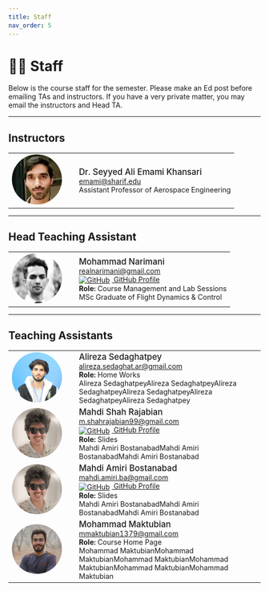 ```yaml
---
title: Staff
nav_order: 5
---
```


# 🧑‍🏫 Staff

Below is the course staff for the semester. Please make an Ed post before emailing TAs and instructors. If you have a very private matter, you may email the instructors and Head TA.

---

## Instructors

<table>
  <tr>
    <td style="width:120px;">
      <img src="assets/Images/Dr.Emami.jpg" alt="Dr. Seyyed Ali Emami Khansari" width="100" style="border-radius: 50%;">
    </td>
    <td>
      <span style="font-size:1.2em; font-weight:500;">Dr. Seyyed Ali Emami Khansari</span><br>
      <a href="mailto:emami@sharif.edu">emami@sharif.edu</a><br>
      Assistant Professor of Aerospace Engineering
    </td>
  </tr>
</table>

---


## Head Teaching Assistant

<table>
  <tr>
    <td style="width:120px;">
      <img src="assets/Images/Mr.narimani.jpg" alt="Mohammad Narimani" width="100" style="border-radius: 50%;">
    </td>
    <td>
      <span style="font-size:1.2em; font-weight:500;">Mohammad Narimani</span><br>
      <a href="mailto:realnarimani@gmail.com">realnarimani@gmail.com</a><br>
      <a href="https://github.com/mnarimani" target="_blank">
        <img src="https://cdn.jsdelivr.net/npm/simple-icons@v5/icons/github.svg" alt="GitHub" width="16" style="vertical-align: middle; margin-right: 4px;">
        GitHub Profile
      </a><br>
      <strong>Role:</strong> Course Management and Lab Sessions<br>
      MSc Graduate of Flight Dynamics & Control 
    </td>
  </tr>
</table>


---

## Teaching Assistants

<table>

  <tr>
    <td style="width:120px;">
      <img src="assets/Images/sedaghatpey.JPG" alt="Alireza Sedaghatpey" width="100" style="border-radius: 50%;">
    </td>
    <td>
      <span style="font-size:1.2em; font-weight:500;">Alireza Sedaghatpey</span><br>
      <a href="mailto:alireza.sedaghat.ar@gmail.com">alireza.sedaghat.ar@gmail.com</a><br>
      <strong>Role:</strong> Home Works<br>
      Alireza SedaghatpeyAlireza SedaghatpeyAlireza SedaghatpeyAlireza SedaghatpeyAlireza SedaghatpeyAlireza Sedaghatpey
    </td>
  </tr>
  <tr>
    <td style="width:120px;">
      <img src="assets/Images/Amiri.jpg" alt="Mahdi Shah Rajabian" width="100" style="border-radius: 50%;">
    </td>
    <td>
      <span style="font-size:1.2em; font-weight:500;">Mahdi Shah Rajabian</span><br>
      <a href="mailto:m.shahrajabian99@gmail.com">m.shahrajabian99@gmail.com</a><br>
      <a href="https://shahrajabian.github.io/" target="_blank">
        <img src="https://cdn.jsdelivr.net/npm/simple-icons@v5/icons/github.svg" alt="GitHub" width="16" style="vertical-align: middle; margin-right: 4px;">
        GitHub Profile
      </a><br>
      <strong>Role:</strong> Slides<br>
      Mahdi Amiri BostanabadMahdi Amiri BostanabadMahdi Amiri Bostanabad
    </td>
  </tr>
  <tr>
    <td style="width:120px;">
      <img src="assets/Images/Amiri.jpg" alt="Mahdi Amiri Bostanabad" width="100" style="border-radius: 50%;">
    </td>
    <td>
      <span style="font-size:1.2em; font-weight:500;">Mahdi Amiri Bostanabad</span><br>
      <a href="mailto:mahdi.amiri.ba@gmail.com">mahdi.amiri.ba@gmail.com</a><br>
      <a href="https://github.com/Mahdi-Amiri-Bostanabad" target="_blank">
        <img src="https://cdn.jsdelivr.net/npm/simple-icons@v5/icons/github.svg" alt="GitHub" width="16" style="vertical-align: middle; margin-right: 4px;">
        GitHub Profile
      </a><br>
      <strong>Role:</strong> Slides<br>
      Mahdi Amiri BostanabadMahdi Amiri BostanabadMahdi Amiri Bostanabad
    </td>
  </tr>
  <tr>
    <td style="width:120px;">
      <img src="assets/Images/maktubian.JPG" alt="Mohammad Maktubian" width="100" style="border-radius: 50%;">
    </td>
    <td>
      <span style="font-size:1.2em; font-weight:500;">Mohammad Maktubian</span><br>
      <a href="mailto:mmaktubian1379@gmail.com">mmaktubian1379@gmail.com</a><br>
      <strong>Role:</strong> Course Home Page<br>
      Mohammad MaktubianMohammad MaktubianMohammad MaktubianMohammad MaktubianMohammad MaktubianMohammad Maktubian
    </td>
  </tr>
</table>
